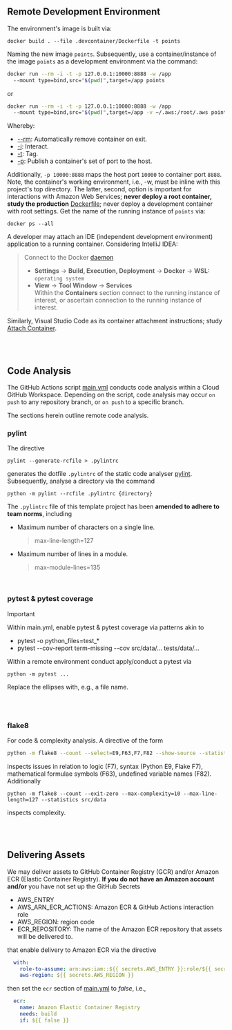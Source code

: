 <br>

## Remote Development Environment

The environment's image is built via:

```shell
docker build . --file .devcontainer/Dockerfile -t points
```

Naming the new image `points`.  Subsequently, use a container/instance of the image `points` as a
development environment via the command:

```bash
docker run --rm -i -t -p 127.0.0.1:10000:8888 -w /app 
  --mount type=bind,src="$(pwd)",target=/app points
```

or

```bash
docker run --rm -i -t -p 127.0.0.1:10000:8888 -w /app 
  --mount type=bind,src="$(pwd)",target=/app -v ~/.aws:/root/.aws points
```

Whereby:

* [--rm](https://docs.docker.com/engine/reference/commandline/run/#:~:text=a%20container%20exits-,%2D%2Drm,-Automatically%20remove%20the): Automatically remove container on exit.
* [-i](https://docs.docker.com/engine/reference/commandline/run/#:~:text=and%20reaps%20processes-,%2D%2Dinteractive,-%2C%20%2Di): Interact.
* [-t](https://docs.docker.com/get-started/02_our_app/#:~:text=Finally%2C%20the-,%2Dt,-flag%20tags%20your): Tag.
* [-p](https://docs.docker.com/engine/reference/commandline/run/#:~:text=%2D%2Dpublish%20%2C-,%2Dp,-Publish%20a%20container%E2%80%99s): Publish a container's set of port to the host.


Additionally, `-p 10000:8888` maps the host port `10000` to container port `8888`.  Note, the container's working environment,
i.e., -w, must be inline with this project's top directory.  The latter, second, option is important for interactions
with Amazon Web Services; **never deploy a root container, study the production** [Dockerfile](/Dockerfile); never deploy a development container with root settings.  Get the name of the running instance of `points` via:

```shell
docker ps --all
```

A developer may attach an IDE (independent development environment) application to a running container.  Considering
IntelliJ IDEA:

> Connect to the Docker [daemon](https://www.jetbrains.com/help/idea/docker.html#connect_to_docker)
> * **Settings** $\rightarrow$ **Build, Execution, Deployment** $\rightarrow$ **Docker** $\rightarrow$ **WSL:** `operating system`
> * **View** $\rightarrow$ **Tool Window** $\rightarrow$ **Services** <br>Within the **Containers** section connect to the running instance of interest, or ascertain connection to the running instance of interest.

Similarly, Visual Studio Code as its container attachment instructions; study [Attach Container](https://code.visualstudio.com/docs/devcontainers/attach-container).


<br>
<br>


## Code Analysis

The GitHub Actions script [main.yml](../.github/workflows/main.yml) conducts code analysis within a Cloud GitHub Workspace.  Depending on the script, code analysis may occur `on push` to any repository branch, or `on push` to a specific branch.

The sections herein outline remote code analysis.

### pylint

The directive

```shell
pylint --generate-rcfile > .pylintrc
```

generates the dotfile `.pylintrc` of the static code analyser [pylint](https://pylint.pycqa.org/en/latest/user_guide/checkers/features.html).  Subsequently, analyse a directory via the command

```shell
python -m pylint --rcfile .pylintrc {directory}
```

The `.pylintrc` file of this template project has been **amended to adhere to team norms**, including

* Maximum number of characters on a single line.
  > max-line-length=127

* Maximum number of lines in a module.
  > max-module-lines=135


<br>


### pytest & pytest coverage

> [!IMPORTANT]
> Within main.yml, enable pytest & pytest coverage via patterns akin to
>
> * pytest -o python_files=test_*
> * pytest --cov-report term-missing  --cov src/data/... tests/data/...
>

Within a remote environment conduct apply/conduct a pytest via

```shell
python -m pytest ...
```

Replace the ellipses with, e.g., a file name.

<br>
<br>

### flake8

For code & complexity analysis.  A directive of the form

```bash
python -m flake8 --count --select=E9,F63,F7,F82 --show-source --statistics src/data
```

inspects issues in relation to logic (F7), syntax (Python E9, Flake F7), mathematical formulae symbols (F63), undefined variable names (F82).  Additionally

```shell
python -m flake8 --count --exit-zero --max-complexity=10 --max-line-length=127 --statistics src/data
```

inspects complexity.

<br>
<br>

## Delivering Assets

We may deliver assets to GitHub Container Registry (GCR) and/or Amazon ECR (Elastic Container Registry).  **If you do not have an Amazon account and/or** you have not set up the GitHub Secrets

* AWS_ENTRY
* AWS_ARN_ECR_ACTIONS: Amazon ECR & GitHub Actions interaction role
* AWS_REGION: region code
* ECR_REPOSITORY: The name of the Amazon ECR repository that assets will be delivered to.

that enable delivery to Amazon ECR via the directive

```yaml
  with:
    role-to-assume: arn:aws:iam::${{ secrets.AWS_ENTRY }}:role/${{ secrets.AWS_ARN_ECR_ACTIONS }}
    aws-region: ${{ secrets.AWS_REGION }}
```

then set the `ecr` section of [main.yml](../.github/workflows/main.yml) to *false*, i.e.,

```yaml
  ecr:
    name: Amazon Elastic Container Registry
    needs: build
    if: ${{ false }}
```

<br>
<br>

<br>
<br>

<br>
<br>

<br>
<br>
